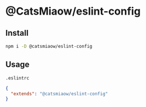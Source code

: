 # @CatsMiaow/eslint-config

## Install

```sh
npm i -D @catsmiaow/eslint-config
```

## Usage

`.eslintrc`

```json
{
  "extends": "@catsmiaow/eslint-config"
}
```
